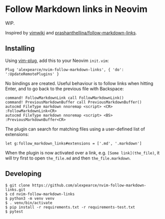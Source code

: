 # Follow Markdown links in Neovim

WIP.

Inspired by [vimwiki][vimwiki] and
[prashanthellina/follow-markdown-links][followlinks].

## Installing

Using [vim-plug][vim-plug], add this to your Neovim `init.vim`:

```
Plug 'alexpearce/nvim-follow-markdown-links', { 'do': ':UpdateRemotePlugins' }
```

No bindings are created. Useful behaviour is to follow links when hitting
Enter, and to go back to the previous file with Backspace:

```
command! FollowMarkdownLink call FollowMarkdownLink()
command! PreviousMarkdownBuffer call PreviousMarkdownBuffer()
autocmd FileType markdown nnoremap <script> <CR> :FollowMarkdownLink<CR>
autocmd FileType markdown nnoremap <script> <BS> :PreviousMarkdownBuffer<CR>
```

The plugin can search for matching files using a user-defined list of
extensions:

```
let g:follow_markdown_links#extensions = ['.md', '.markdown']
```

When the plugin is now activated over a link, e.g. `[Some link](the_file)`, it will
try first to open `the_file.md` and then `the_file.markdown`.

## Developing

```
$ git clone https://github.com/alexpearce/nvim-follow-markdown-links.git
$ cd nvim-follow-markdown-links
$ python3 -m venv venv
$ . venv/bin/activate
$ pip install -r requirements.txt -r requirements-test.txt
$ pytest
```

[vim-plug]: https://github.com/junegunn/vim-plug
[vimwiki]: https://github.com/vimwiki/vimwiki
[followlinks]: https://github.com/prashanthellina/follow-markdown-links
